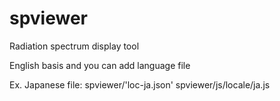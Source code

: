 # spviewer
Radiation spectrum display tool

English basis and you can add language file 

Ex. Japanese file:
spviewer/'loc-ja.json'
spviewer/js/locale/ja.js


